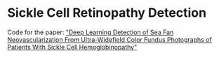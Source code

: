 # Sickle Cell Retinopathy Detection

Code for the paper: ["Deep Learning Detection of Sea Fan Neovascularization From Ultra-Widefield Color Fundus Photographs of Patients With Sickle Cell Hemoglobinopathy"](https://jamanetwork.com/journals/jamaophthalmology/article-abstract/277465)
